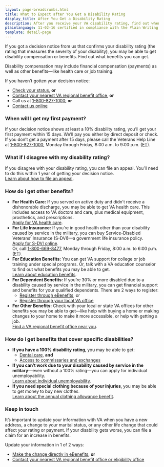 ```yaml
---
layout: page-breadcrumbs.html
title: What to Expect after You Get a Disability Rating
display_title: After You Get a Disability Rating
description: After you receive your VA disability rating, find out when you'll get your first VA disability check (sometimes called "VA disability back pay") and what to do if you disagree with your rating.
plainlanguage: 11-02-16 certified in compliance with the Plain Writing Act
template: detail-page
---
```


<div itemscope itemtype="http://schema.org/FAQPage">
<div itemprop="description" class="va-introtext">

If you got a decision notice from us that confirms your disability rating (the rating that measures the severity of your disability), you may be able to get disability compensation or benefits. Find out what benefits you can get.

</div>

<div class="call-out usa-content" markdown="1">

Disability compensation may include financial compensation (payments) as well as other benefits—like health care or job training.

If you haven’t gotten your decision notice:

- [Check your status](/track-claims/), **or**
- [Contact your nearest VA regional benefit office](https://www.benefits.va.gov/benefits/offices.asp), **or**
- Call us at <a href="tel:+1-800-827-1000">1-800-827-1000</a>, **or**
- [Contact us online](https://iris.custhelp.com/app/ask/session/L3RpbWUvMTQ4MTgwOTI0My9zaWQvbnNTbnViNm4%3D)
</div>

<div itemscope itemtype="http://schema.org/Question">

<h3 itemprop="name">When will I get my first payment?</h3>
<div itemprop="acceptedAnswer" itemscope itemtype="http://schema.org/Answer">
<div itemprop="text">

If your decision notice shows at least a 10% disability rating, you’ll get your first payment within 15 days. We’ll pay you either by direct deposit or check. If you don’t get a payment after 15 days, please call the Veterans Help Line at <a href="tel:+1-800-827-1000">1-800-827-1000</a>, Monday through Friday, 8:00 a.m. to 9:00 p.m. (<abbr title="eastern time">ET</abbr>).

</div>
</div>
</div>

<div itemscope itemtype="http://schema.org/Question">

<h3 itemprop="name">What if I disagree with my disability rating?</h3>
<div itemprop="acceptedAnswer" itemscope itemtype="http://schema.org/Answer">
<div itemprop="text">

If you disagree with your disability rating, you can file an appeal. You’ll need to do this within 1 year of getting your decision notice. <br> [Learn about how to file an appeal](/disability-benefits/claims-appeal/).

</div>
</div>
</div>

<div itemscope itemtype="http://schema.org/Question">

<h3 itemprop="name">How do I get other benefits?</h3>
<div itemprop="acceptedAnswer" itemscope itemtype="http://schema.org/Answer">
<div itemprop="text">

- **For Health Care:** If you served on active duty and didn't receive a dishonorable discharge, you may be able to get VA health care. This includes access to VA doctors and care, plus medical equipment, prosthetics, and prescriptions. <br> [Apply for VA health care](/health-care/apply/).
- **For Life Insurance:** If you’re in good health other than your disability caused by service in the military, you can buy Service-Disabled Veterans’ Insurance (S-DVI)—a government life insurance policy. <br> [Apply for S-DVI online](https://www.benefits.va.gov/insurance/s-dvi.asp). <br>
Or, call <a href="tel:+18006698477">1-800-669-8477</a>, Monday through Friday, 8:00 a.m. to 6:00 p.m. (<abbr title="eastern time">ET</abbr>).
- **For Education Benefits:** You can get VA support for college or job training under special programs. Or, talk with a VA education counselor to find out what benefits you may be able to get. <br> [Learn about education benefits](/education/).
- **For Dependent Benefits:** If you’re 30% or more disabled due to a disability caused by service in the military, you can get financial support and benefits for your qualified dependents. There are 2 ways to register:
  - [Register through eBenefits](https://www.ebenefits.va.gov/ebenefits/about/feature?feature=dependent-compensation), or
  - [Register through your local VA office](/facilities/)
- **For Other Benefits:** Check with your local or state VA offices for other benefits you may be able to get—like help with buying a home or making changes to your home to make it more accessible, or help with getting a job. <br> [Find a VA regional benefit office near you](https://www.va.gov/statedva.htm).

</div>
</div>
</div>

<div itemscope itemtype="http://schema.org/Question">

<h3 itemprop="name"> How do I get benefits that cover specific disabilities?</h3>
<div itemprop="acceptedAnswer" itemscope itemtype="http://schema.org/Answer">
<div itemprop="text">

- **If you have a 100% disability rating**, you may be able to get:
  - [Dental care](/disability-benefits/conditions/special-claims/dentistry/), **and**
  - [Access to commissaries and exchanges](http://www.militaryonesource.mil/on-and-off-base-living/commissaries-exchanges)
- **If you can’t work due to your disability caused by service in the military**—even without a 100% rating—you can apply for individual unemployability. <br> [Learn about individual unemployability](/disability-benefits/conditions/special-claims/individual-unemployability/).
- **If you need special clothing because of your injuries**, you may be able to get money to buy new clothes. <br> [Learn about the annual clothing allowance benefit](/disability-benefits/conditions/special-claims/clothing/).

</div>
</div>
</div>
</div>

### Keep in touch
It’s important to update your information with VA when you have a new address, a change to your marital status, or any other life change that could affect your rating or payment. If your disability gets worse, you can file a claim for an increase in benefits.

Update your information in 1 of 2 ways:
- [Make the change directly in eBenefits](https://www.ebenefits.va.gov/ebenefits/about/feature?feature=dependent-compensation), **or**
- [Contact your nearest VA regional benefit office or eligibility office](/facilities/)
